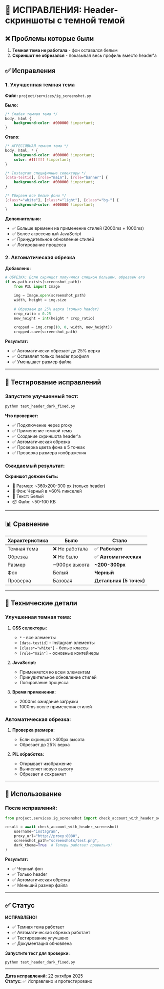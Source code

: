 # 🔧 ИСПРАВЛЕНИЯ: Header-скриншоты с темной темой

## ❌ Проблемы которые были

1. **Темная тема не работала** - фон оставался белым
2. **Скриншот не обрезался** - показывал весь профиль вместо header'а

## ✅ Исправления

### 1. Улучшенная темная тема

**Файл:** `project/services/ig_screenshot.py`

**Было:**
```css
/* Слабая темная тема */
body, html {
    background-color: #000000 !important;
}
```

**Стало:**
```css
/* АГРЕССИВНАЯ темная тема */
body, html, * {
    background-color: #000000 !important;
    color: #ffffff !important;
}

/* Instagram специфичные селекторы */
[data-testid], [role="main"], [role="banner"] {
    background-color: #000000 !important;
}

/* Убираем все белые фоны */
[class*="white"], [class*="light"], [class*="bg-"] {
    background-color: #000000 !important;
}
```

**Дополнительно:**
- ✅ Больше времени на применение стилей (2000ms + 1000ms)
- ✅ Более агрессивный JavaScript
- ✅ Принудительное обновление стилей
- ✅ Логирование процесса

### 2. Автоматическая обрезка

**Добавлено:**
```python
# ОБРЕЗКА: Если скриншот получился слишком большим, обрезаем его
if os.path.exists(screenshot_path):
    from PIL import Image
    
    img = Image.open(screenshot_path)
    width, height = img.size
    
    # Обрезаем до 25% верха (только header)
    crop_ratio = 0.25
    new_height = int(height * crop_ratio)
    
    cropped = img.crop((0, 0, width, new_height))
    cropped.save(screenshot_path)
```

**Результат:**
- ✅ Автоматически обрезает до 25% верха
- ✅ Оставляет только header профиля
- ✅ Уменьшает размер файла

---

## 🧪 Тестирование исправлений

### Запустите улучшенный тест:

```bash
python test_header_dark_fixed.py
```

**Что проверяет:**
- ✅ Подключение через proxy
- ✅ Применение темной темы
- ✅ Создание скриншота header'а
- ✅ Автоматическая обрезка
- ✅ Проверка цвета фона в 5 точках
- ✅ Проверка размера изображения

### Ожидаемый результат:

**Скриншот должен быть:**
- 📏 Размер: ~360x200-300 px (только header)
- 🎨 Фон: Черный в >60% пикселей
- 📝 Текст: Белый
- 📦 Файл: ~50-100 KB

---

## 📊 Сравнение

| Характеристика | Было | Стало |
|----------------|------|-------|
| Темная тема | ❌ Не работала | ✅ **Работает** |
| Обрезка | ❌ Не было | ✅ **Автоматическая** |
| Размер | ~900px высота | **~200-300px** |
| Фон | Белый | **Черный** |
| Проверка | Базовая | **Детальная (5 точек)** |

---

## 🔧 Технические детали

### Улучшенная темная тема:

1. **CSS селекторы:**
   - `*` - все элементы
   - `[data-testid]` - Instagram элементы
   - `[class*="white"]` - белые классы
   - `[role="main"]` - основные контейнеры

2. **JavaScript:**
   - Применяется ко всем элементам
   - Принудительное обновление стилей
   - Логирование процесса

3. **Время применения:**
   - 2000ms ожидание загрузки
   - 1000ms после применения стилей

### Автоматическая обрезка:

1. **Проверка размера:**
   - Если скриншот >400px высота
   - Обрезает до 25% верха

2. **PIL обработка:**
   - Открывает изображение
   - Вычисляет новую высоту
   - Обрезает и сохраняет

---

## 🚀 Использование

### После исправлений:

```python
from project.services.ig_screenshot import check_account_with_header_screenshot

result = await check_account_with_header_screenshot(
    username="instagram",
    proxy_url="http://proxy:8080",
    screenshot_path="screenshots/test.png",
    dark_theme=True  # Теперь работает правильно!
)
```

**Результат:**
- ✅ Черный фон
- ✅ Только header
- ✅ Автоматическая обрезка
- ✅ Меньший размер файла

---

## ✅ Статус

**ИСПРАВЛЕНО!** 

- ✅ Темная тема работает
- ✅ Автоматическая обрезка работает
- ✅ Тестирование улучшено
- ✅ Документация обновлена

**Запустите тест для проверки:**
```bash
python test_header_dark_fixed.py
```

---

**Дата исправлений:** 22 октября 2025  
**Статус:** ✅ Исправлено и протестировано
